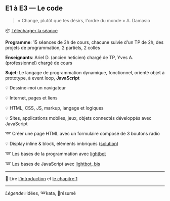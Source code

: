 ## E1 à E3 — Le code
> « Change, plutôt que tes désirs, l'ordre du monde » A. Damasio

:package: [Télécharger la séance](https://minhaskamal.github.io/DownGit/#/home?url=https://github.com/yamsellem/hetic.js/tree/master/E1)

__Programme__: 15 séances de 3h de cours, chacune suivie d'un TP de 2h, des projets de programmation, 2 partiels, 2 colles

__Enseignants__: Ariel D. (ancien heticien) chargé de TP, Yves A. (professionnel) chargé de cours

__Sujet__: Le langage de programmation dynamique, fonctionnel, orienté objet à prototype, à event loop, __JavaScript__

:bulb: Dessine-moi un navigateur

:bulb: Internet, pages et liens

:bulb: HTML, CSS, JS, markup, langage et logiques

:bulb: Sites, applications mobiles, jeux, objets connectés développés avec JavaScript

:loop: Créer une page HTML avec un formulaire composé de 3 boutons radio

:bulb: Display inline & block, éléments imbriqués ([solution](basics.html))

:loop: Les bases de la programmation avec [lightbot](https://goo.gl/GtmUwL)

:loop: Les bases de JavaScript avec [lightbot, bis](lightbot.html)

---

:closed_book: Lire [l'introduction](https://goo.gl/QbZSn8#heading=h.lnks55ch91wr) et [le chapitre 1](https://goo.gl/QbZSn8#heading=h.if8cr9oewryj)

---

_Légende_:bulb:idées, :loop:kata, :closed_book:résumé
